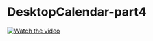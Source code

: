 # DesktopCalendar-part4
[![Watch the video](https://i.ytimg.com/vi/cXCiM4dg114/hqdefault.jpg?sqp=-oaymwEcCNACELwBSFXyq4qpAw4IARUAAIhCGAFwAcABBg==&rs=AOn4CLDkMHIOF2dt0Z-DkEug2lu_Fw9kFQ)](https://www.youtube.com/watch?v=cXCiM4dg114)
